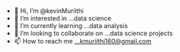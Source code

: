 - 👋 Hi, I’m @kevinMuriithi
- 👀 I’m interested in ...data science
- 🌱 I’m currently learning ...data analysis
- 💞️ I’m looking to collaborate on ...data science projects
- 📫 How to reach me ...kmuriithi160@gmail.com

<!---
kevinMuriithi/kevinMuriithi is a ✨ special ✨ repository because its `README.md` (this file) appears on your GitHub profile.
You can click the Preview link to take a look at your changes.
--->
